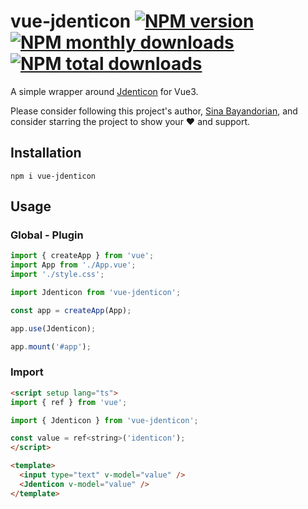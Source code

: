 # vue-jdenticon [![NPM version](https://img.shields.io/npm/v/vue-jdenticon.svg?style=flat)](https://www.npmjs.com/package/vue-jdenticon) [![NPM monthly downloads](https://img.shields.io/npm/dm/vue-jdenticon.svg?style=flat)](https://npmjs.org/package/vue-jdenticon) [![NPM total downloads](https://img.shields.io/npm/dt/vue-jdenticon.svg?style=flat)](https://npmjs.org/package/vue-jdenticon)

A simple wrapper around [Jdenticon](https://jdenticon.com/) for Vue3.

Please consider following this project's author, [Sina Bayandorian](https://github.com/sina-byn), and consider starring the project to show your :heart: and support.

## Installation

```shell
npm i vue-jdenticon
```

## Usage

### Global - Plugin

```ts
import { createApp } from 'vue';
import App from './App.vue';
import './style.css';

import Jdenticon from 'vue-jdenticon';

const app = createApp(App);

app.use(Jdenticon);

app.mount('#app');
```

### Import

```html
<script setup lang="ts">
import { ref } from 'vue';

import { Jdenticon } from 'vue-jdenticon';

const value = ref<string>('identicon');
</script>

<template>
  <input type="text" v-model="value" />
  <Jdenticon v-model="value" />
</template>
```